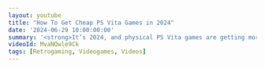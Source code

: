 ```yaml
---
layout: youtube
title: "How To Get Cheap PS Vita Games in 2024"
date: '2024-06-29 10:00:00:00'
summary: '<strong>It’s 2024, and physical PS Vita games are getting more and more expensive</strong>. And although the digital store is still open, games rarely go on sale. BUT, you can still pick up bargains by seeking out discounted cross buy titles ...'
videoId: MvaNQwle9Ck
tags: [Retrogaming, Videogames, Videos]
---
```

